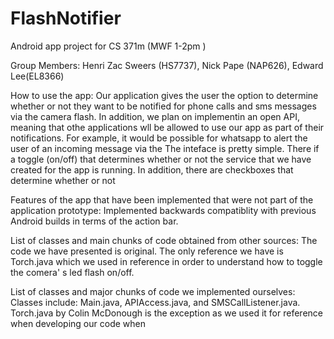 FlashNotifier
=============

Android app project for CS 371m (MWF 1-2pm )

Group Members: Henri Zac Sweers (HS7737), Nick Pape (NAP626), Edward Lee(EL8366)

How to use the app: 
Our application gives the user the option to determine whether or not they want to be notified for phone calls and 
sms messages via the camera flash. In addition, we plan on implementin an open API, meaning that othe applications
wll be allowed to use our app as part of their notifications. For example, it would be possible for whatsapp to alert
the user of an incoming message via the 
The inteface is pretty simple. There if a toggle (on/off) that determines whether or not the service that we have 
created for the app is running. In addition, there are checkboxes that determine whether or not 

Features of the app that have been implemented that were not part of the application prototype:
Implemented backwards compatiblity with previous Android builds in terms of the action bar. 

List of classes and main chunks of code obtained from other sources:
The code we have presented is original. The only reference we have is Torch.java which we used in reference in order
to understand how to toggle the comera' s led flash on/off.

List of classes and major chunks of code we implemented ourselves: 
Classes include: Main.java, APIAccess.java, and SMSCallListener.java. Torch.java by Colin McDonough is the exception 
as we used it for reference when developing our code when
